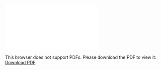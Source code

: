 <object data="christ-in-song/CIS1908pdfs/769.pdf" type="application/pdf" width="100%" height="1024px">
    <embed src="christ-in-song/CIS1908pdfs/769.pdf">
        <p>This browser does not support PDFs. Please download the PDF to view it: <a href="christ-in-song/CIS1908pdfs/769.pdf">Download PDF</a>.</p>
    </embed>
</object>
